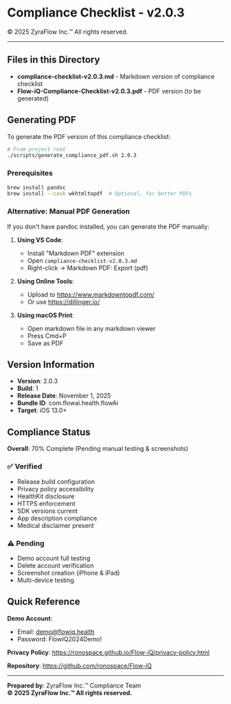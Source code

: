 # Compliance Checklist - v2.0.3

© 2025 ZyraFlow Inc.™ All rights reserved.

---

## Files in this Directory

- **compliance-checklist-v2.0.3.md** - Markdown version of compliance checklist
- **Flow-iQ-Compliance-Checklist-v2.0.3.pdf** - PDF version (to be generated)

## Generating PDF

To generate the PDF version of this compliance checklist:

```bash
# From project root
./scripts/generate_compliance_pdf.sh 2.0.3
```

### Prerequisites

```bash
brew install pandoc
brew install --cask wkhtmltopdf  # Optional, for better PDFs
```

### Alternative: Manual PDF Generation

If you don't have pandoc installed, you can generate the PDF manually:

1. **Using VS Code**:
   - Install "Markdown PDF" extension
   - Open `compliance-checklist-v2.0.3.md`
   - Right-click → Markdown PDF: Export (pdf)

2. **Using Online Tools**:
   - Upload to https://www.markdowntopdf.com/
   - Or use https://dillinger.io/

3. **Using macOS Print**:
   - Open markdown file in any markdown viewer
   - Press Cmd+P
   - Save as PDF

## Version Information

- **Version**: 2.0.3
- **Build**: 1
- **Release Date**: November 1, 2025
- **Bundle ID**: com.flowai.health.flowAi
- **Target**: iOS 13.0+

## Compliance Status

**Overall**: 70% Complete (Pending manual testing & screenshots)

### ✅ Verified
- Release build configuration
- Privacy policy accessibility
- HealthKit disclosure
- HTTPS enforcement
- SDK versions current
- App description compliance
- Medical disclaimer present

### ⚠️ Pending
- Demo account full testing
- Delete account verification
- Screenshot creation (iPhone & iPad)
- Multi-device testing

## Quick Reference

**Demo Account**:
- Email: demo@flowiq.health
- Password: FlowIQ2024Demo!

**Privacy Policy**: https://ronospace.github.io/Flow-iQ/privacy-policy.html

**Repository**: https://github.com/ronospace/Flow-iQ

---

**Prepared by**: ZyraFlow Inc.™ Compliance Team  
**© 2025 ZyraFlow Inc.™ All rights reserved.**
